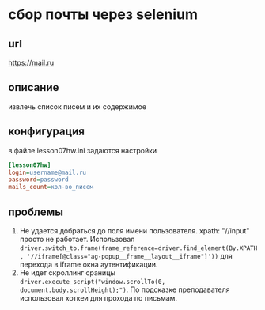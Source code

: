 # сбор почты через selenium

## url

https://mail.ru

## описание

извлечь список писем и их содержимое

## конфигурация

в файле lesson07hw.ini задаются настройки

```ini
[lesson07hw]
login=username@mail.ru
password=password
mails_count=кол-во_писем
```

## проблемы

1. Не удается добраться до поля имени пользователя. xpath: "//input" просто не работает. Использовал ```driver.switch_to.frame(frame_reference=driver.find_element(By.XPATH, '//iframe[@class="ag-popup__frame__layout__iframe"]'))``` для перехода в iframe окна аутентификации.
2. Не идет скроллинг сраницы `driver.execute_script("window.scrollTo(0, document.body.scrollHeight);")`. По подсказке преподавателя использовал хоткеи для прохода по письмам.
